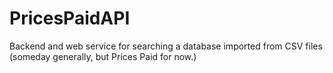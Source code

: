 PricesPaidAPI
=============

Backend and web service for searching a database imported from CSV files (someday generally, but Prices Paid for now.)

